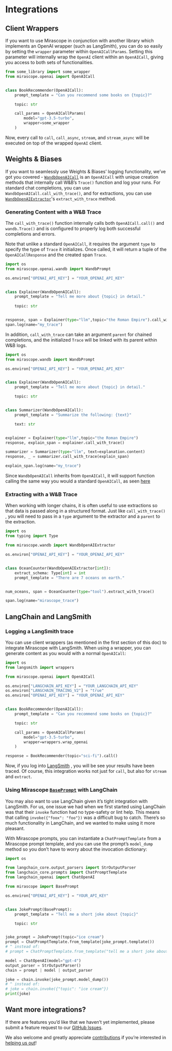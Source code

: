 # Integrations

## Client Wrappers

If you want to use Mirascope in conjunction with another library which implements an OpenAI wrapper (such as LangSmith), you can do so easily by setting the `wrapper` parameter within `OpenAICallParams`. Setting this parameter will internally wrap the `OpenAI` client within an `OpenAICall`, giving you access to both sets of functionalities.

```python
from some_library import some_wrapper
from mirascope.openai import OpenAICall


class BookRecommender(OpenAICall):
    prompt_template = "Can you recommend some books on {topic}?"

    topic: str

    call_params = OpenAICallParams(
		model="gpt-3.5-turbo",
		wrapper=some_wrapper
	)
```

Now, every call to `call`, `call_async`, `stream`, and `stream_async` will be executed on top of the wrapped `OpenAI` client.

## Weights & Biases

If you want to seamlessly use Weights & Biases’ logging functionality, we’ve got you covered -  [`WandbOpenAICall`](../api/openai/wandb.md#mirascope.openai.wandb.WandbOpenAICall) is an `OpenAICall` with unique creation methods that internally call W&B’s `Trace()` function and log your runs. For standard chat completions, you can use `WandbOpenAICall.call_with_trace()`, and for extractions, you can use [`WandbOpenAIExtractor`](../api/openai/wandb.md#mirascope.openai.wandb.WandbOpenAIExtractor)'s `extract_with_trace` method.

### Generating Content with a W&B Trace

The `call_with_trace()` function internally calls both `OpenAICall.call()` and `wandb.Trace()` and is configured to properly log both successful completions and errors. 

Note that unlike a standard `OpenAICall`, it requires the argument `type` to specify the type of `Trace` it initializes.  Once called, it will return a tuple of the `OpenAICallResponse`  and the created span `Trace`. 

```python
import os
from mirascope.openai.wandb import WandbPrompt

os.environ["OPENAI_API_KEY"] = "YOUR_OPENAI_API_KEY"


class Explainer(WandbOpenAICall):
	prompt_template = "Tell me more about {topic} in detail."
	
	topic: str


response, span = Explainer(type="llm",topic="the Roman Empire").call_with_trace()
span.log(name="my_trace")
```

In addition, `call_with_trace` can take an argument  `parent` for chained completions, and the initialized `Trace` will be linked with its parent within W&B logs. 

```python
import os
from mirascope.wandb import WandbPrompt

os.environ["OPENAI_API_KEY"] = "YOUR_OPENAI_API_KEY"


class Explainer(WandbOpenAICall):
	prompt_template = "Tell me more about {topic} in detail."

	topic: str


class Summarizer(WandbOpenAICall):
	prompt_template = "Summarize the following: {text}"

	text: str


explainer = Explainer(type="llm",topic="the Roman Empire")
response, explain_span = explainer.call_with_trace()

summarizer = Summarizer(type="llm", text=explanation.content)
response, _ = summarizer.call_with_trace(explain_span)

explain_span.log(name="my_trace")
```

Since `WandbOpenAICall` inherits from `OpenAICall`, it will support function calling the same way you would a standard `OpenAICall`, as seen [here](tools_(function_calling).md)

### Extracting with a W&B Trace

When working with longer chains, it is often useful to use extractions so that data is passed along in a structured format. Just like `call_with_trace()` , you will need to pass in a `type` argument to the extractor and a `parent` to the extraction.

```python
import os
from typing import Type

from mirascope.wandb import WandbOpenAIExtractor

os.environ["OPENAI_API_KEY"] = "YOUR_OPENAI_API_KEY"


class OceanCounter(WandbOpenAIExtractor[int]):
	extract_schema: Type[int] = int
	prompt_template = "There are 7 oceans on earth."


num_oceans, span = OceanCounter(type="tool").extract_with_trace()

span.log(name="mirascope_trace")
```

## LangChain and LangSmith

### Logging a LangSmith trace

You can use client wrappers (as mentioned in the first section of this doc) to integrate Mirascope with LangSmith. When using a wrapper, you can generate content as you would with a normal `OpenAICall`:

```python
import os
from langsmith import wrappers

from mirascope.openai import OpenAICall

os.environ["LANGCHAIN_API_KEY"] = "YOUR_LANGCHAIN_API_KEY"
os.environ["LANGCHAIN_TRACING_V2"] = "true"
os.environ["OPENAI_API_KEY"] = "YOUR_OPENAI_API_KEY"


class BookRecommender(OpenAICall):
    prompt_template = "Can you recommend some books on {topic}?"

    topic: str

    call_params = OpenAICallParams(
	    model="gpt-3.5-turbo",
		wrapper=wrappers.wrap_openai
	)

response = BookRecommender(topic="sci-fi").call()
```

Now, if you log into [LangSmith](https://smith.langchain.com/) , you will be see your results have been traced. Of course, this integration works not just for `call`, but also for `stream` and `extract`.

### Using Mirascope [`BasePrompt`](../api/base/prompts.md#mirascope.base.prompts.BasePrompt) with LangChain

You may also want to use LangChain given it’s tight integration with LangSmith. For us, one issue we had when we first started using LangChain was that their `invoke` function had no type-safety or lint help. This means that calling `invoke({"foox": "foo"})` was a difficult bug to catch. There’s so much functionality in LangChain, and we wanted to make using it more pleasant.

With Mirascope prompts, you can instantiate a `ChatPromptTemplate` from a Mirascope prompt template, and you can use the prompt’s `model_dump` method so you don’t have to worry about the invocation dictionary:

```python
import os

from langchain_core.output_parsers import StrOutputParser
from langchain_core.prompts import ChatPromptTemplate
from langchain_openai import ChatOpenAI

from mirascope import BasePrompt

os.environ["OPENAI_API_KEY"] = "YOUR_API_KEY"


class JokePrompt(BasePrompt):
    prompt_template = "Tell me a short joke about {topic}"

    topic: str


joke_prompt = JokePrompt(topic="ice cream")
prompt = ChatPromptTemplate.from_template(joke_prompt.template())
# ^ instead of:
# prompt = ChatPromptTemplate.from_template("tell me a short joke about {topic}")

model = ChatOpenAI(model="gpt-4")
output_parser = StrOutputParser()
chain = prompt | model | output_parser

joke = chain.invoke(joke_prompt.model_dump())
# ^ instead of:
# joke = chain.invoke({"topic": "ice cream"})
print(joke)
```

## Want more integrations?

If there are features you’d like that we haven’t yet implemented, please submit a feature request to our [GitHub Issues](https://github.com/Mirascope/mirascope/issues).

We also welcome and greatly appreciate [contributions](../CONTRIBUTING.md) if you’re interested in [helping us out](../HELP.md)!
